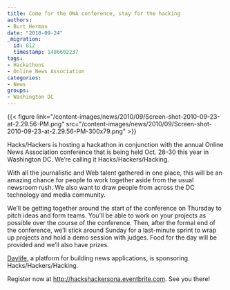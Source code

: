 ```yaml
---
title: Come for the ONA conference, stay for the hacking
authors:
- Burt Herman
date: "2010-09-24"
_migration:
  id: 812
  timestamp: 1486602237
tags:
- Hackathons
- Online News Association
categories:
- News
groups:
- Washington DC
---
```


{{< figure link="/content-images/news/2010/09/Screen-shot-2010-09-23-at-2.29.56-PM.png" src="/content-images/news/2010/09/Screen-shot-2010-09-23-at-2.29.56-PM-300x79.png" >}}

Hacks/Hackers is hosting a hackathon in conjunction with the annual Online News Association conference that is being held Oct. 28-30 this year in Washington DC. We&#8217;re calling it Hacks/Hackers/Hacking.

With all the journalistic and Web talent gathered in one place, this will be an amazing chance for people to work together aside from the usual newsroom rush. We also want to draw people from across the DC technology and media community.

We&#8217;ll be getting together around the start of the conference on Thursday to pitch ideas and form teams. You&#8217;ll be able to work on your projects as possible over the course of the conference. Then, after the formal end of the conference, we&#8217;ll stick around Sunday for a last-minute sprint to wrap up projects and hold a demo session with judges. Food for the day will be provided and we&#8217;ll also have prizes.

[Daylife][1], a platform for building news applications, is sponsoring Hacks/Hackers/Hacking.

Register now at <http://hackshackersona.eventbrite.com>. See you there!

 [1]: http://daylife.com